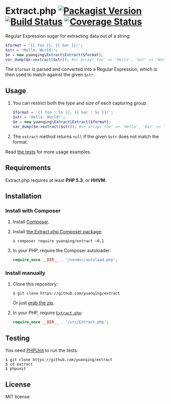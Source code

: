 # Extract.php [![Packagist Version](http://img.shields.io/packagist/v/yuanqing/extract.svg)](https://packagist.org/packages/yuanqing/extract) [![Build Status](https://img.shields.io/travis/yuanqing/extract.svg)](https://travis-ci.org/yuanqing/extract) [![Coverage Status](https://img.shields.io/coveralls/yuanqing/extract.svg)](https://coveralls.io/r/yuanqing/extract)

Regular Expression sugar for extracting data out of a string:

```php
$format = '{{ foo }}, {{ bar }}!';
$str = 'Hello, World!';
$e = new yuanqing\Extract\Extract($format);
var_dump($e->extract($str)); #=> array('foo' => 'Hello', 'bar' => 'World')
```

The `$format` is parsed and converted into a Regular Expression, which is then used to match against the given `$str`.

## Usage

1. You can restrict both the *type* and *size* of each capturing group.

    ```php
    $format = '{{ foo : 5s }}, {{ bar : 5s }}!';
    $str = 'Hello, World!';
    $e = new yuanqing\Extract\Extract($format);
    var_dump($e->extract($str)); #=> array('foo' => 'Hello', 'bar' => 'World')
    ```

2. The `extract` method returns `null` if the given `$str` does not match the format.

Read [the tests](https://github.com/yuanqing/extract/blob/master/test/ExtractTest.php) for more usage examples.

## Requirements

Extract.php requires at least **PHP 5.3**, or **HHVM**.

## Installation

### Install with Composer

1. Install [Composer](http://getcomposer.org/).

2. Install [the Extract.php Composer package](https://packagist.org/packages/yuanqing/extract):

    ```
    $ composer require yuanqing/extract ~0.1
    ```

3. In your PHP, require the Composer autoloader:

    ```php
    require_once __DIR__ . '/vendor/autoload.php';
    ```

### Install manually

1. Clone this repository:

    ```
    $ git clone https://github.com/yuanqing/extract
    ```

    Or just [grab the zip](https://github.com/yuanqing/extract/archive/master.zip).

2. In your PHP, require [`Extract.php`](https://github.com/yuanqing/extract/blob/master/src/Extract.php):

    ```php
    require_once __DIR__ . '/src/Extract.php';
    ```

## Testing

You need [PHPUnit](http://phpunit.de/) to run the tests:

```
$ git clone https://github.com/yuanqing/extract
$ cd extract
$ phpunit
```

## License

MIT license
